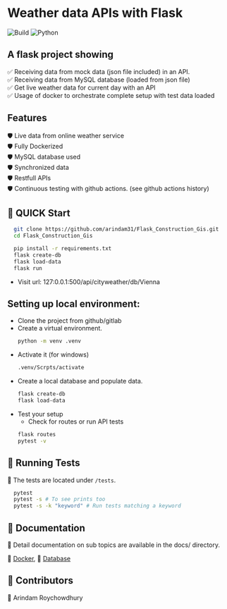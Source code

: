 # Weather data APIs with Flask

![Build](https://img.shields.io/github/actions/workflow/status/arindam31/Interview_management/django.yml?branch=main) ![Python](https://img.shields.io/badge/python-3.12%2B-blue)

## A flask project showing

  ✅ Receiving data from mock data (json file included) in an API.  
  ✅ Receiving data from MySQL database (loaded from json file)  
  ✅ Get live weather data for current day with an API  
  ✅ Usage of docker to orchestrate complete setup with test data loaded

## Features
🛡️ Live data from online weather service  
🛡️ Fully Dockerized  
🛡️ MySQL database used  
🛡️ Synchronized data  
🛡️ Restfull APIs  
🛡️ Continuous testing with github actions. (see github actions history)


## 🚀 QUICK Start
```bash
  git clone https://github.com/arindam31/Flask_Construction_Gis.git
  cd Flask_Construction_Gis
```
```bash
  pip install -r requirements.txt
  flask create-db
  flask load-data
  flask run
```
- Visit url: 127:0.0.1:500/api/cityweather/db/Vienna


## Setting up local environment:
- Clone the project from github/gitlab
- Create a virtual environment.
    ```bash
    python -m venv .venv
    ```
- Activate it (for windows)
  ```bash
  .venv/Scrpts/activate
  ```
- Create a local database and populate data.
  ```bash
  flask create-db
  flask load-data
  ```
- Test your setup
  - Check for routes or run API tests
  ```bash
  flask routes
  pytest -v
  ```

## 🧪 Running Tests

📌 The tests are located under `/tests`.  

```bash
  pytest
  pytest -s # To see prints too
  pytest -s -k "keyword" # Run tests matching a keyword
  ```

  ## 📜 Documentation

📄 Detail documentation on sub topics are available in the docs/ directory.

📙 [Docker](docs/docker_guide.md), 📙 [Database](docs/db_wiki.md)

  ## 🙌 Contributors
👤 Arindam Roychowdhury